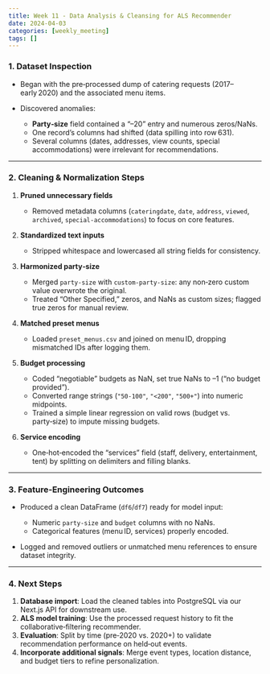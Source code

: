 ```yaml
---
title: Week 11 - Data Analysis & Cleansing for ALS Recommender
date: 2024-04-03
categories: [weekly_meeting]
tags: []
---
```


### 1. Dataset Inspection

* Began with the pre‑processed dump of catering requests (2017–early 2020) and the associated menu items.
* Discovered anomalies:

  * **Party‑size** field contained a “–20” entry and numerous zeros/NaNs.
  * One record’s columns had shifted (data spilling into row 631).
  * Several columns (dates, addresses, view counts, special accommodations) were irrelevant for recommendations.

---

### 2. Cleaning & Normalization Steps

1. **Pruned unnecessary fields**

   * Removed metadata columns (`cateringdate`, `date`, `address`, `viewed`, `archived`, `special‑accommodations`) to focus on core features.
2. **Standardized text inputs**

   * Stripped whitespace and lowercased all string fields for consistency.
3. **Harmonized party‑size**

   * Merged `party‑size` with `custom‑party‑size`: any non‑zero custom value overwrote the original.
   * Treated “Other Specified,” zeros, and NaNs as custom sizes; flagged true zeros for manual review.
4. **Matched preset menus**

   * Loaded `preset_menus.csv` and joined on menu ID, dropping mismatched IDs after logging them.
5. **Budget processing**

   * Coded “negotiable” budgets as NaN, set true NaNs to –1 (“no budget provided”).
   * Converted range strings (`"50-100"`, `"<200"`, `"500+"`) into numeric midpoints.
   * Trained a simple linear regression on valid rows (budget vs. party‑size) to impute missing budgets.
6. **Service encoding**

   * One‑hot‑encoded the “services” field (staff, delivery, entertainment, tent) by splitting on delimiters and filling blanks.

---

### 3. Feature‑Engineering Outcomes

* Produced a clean DataFrame (`df6`/`df7`) ready for model input:

  * Numeric `party‑size` and `budget` columns with no NaNs.
  * Categorical features (menu ID, services) properly encoded.
* Logged and removed outliers or unmatched menu references to ensure dataset integrity.

---

### 4. Next Steps

1. **Database import**: Load the cleaned tables into PostgreSQL via our Next.js API for downstream use.
2. **ALS model training**: Use the processed request history to fit the collaborative‑filtering recommender.
3. **Evaluation**: Split by time (pre‑2020 vs. 2020+) to validate recommendation performance on held‑out events.
4. **Incorporate additional signals**: Merge event types, location distance, and budget tiers to refine personalization.
